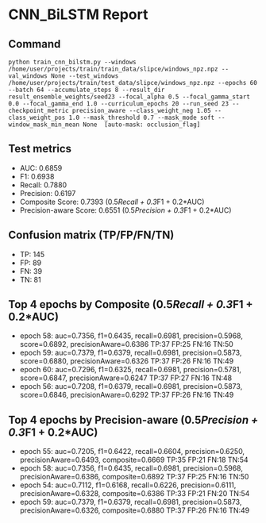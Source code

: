 # CNN_BiLSTM Report

## Command
```
python train_cnn_bilstm.py --windows /home/user/projects/train/train_data/slipce/windows_npz.npz --val_windows None --test_windows /home/user/projects/train/test_data/slipce/windows_npz.npz --epochs 60 --batch 64 --accumulate_steps 8 --result_dir result_ensemble_weights/seed23 --focal_alpha 0.5 --focal_gamma_start 0.0 --focal_gamma_end 1.0 --curriculum_epochs 20 --run_seed 23 --checkpoint_metric precision_aware --class_weight_neg 1.05 --class_weight_pos 1.0 --mask_threshold 0.7 --mask_mode soft --window_mask_min_mean None  [auto-mask: occlusion_flag]
```

## Test metrics
- AUC: 0.6859
- F1: 0.6938
- Recall: 0.7880
- Precision: 0.6197
- Composite Score: 0.7393 (0.5*Recall + 0.3*F1 + 0.2*AUC)
- Precision-aware Score: 0.6551 (0.5*Precision + 0.3*F1 + 0.2*AUC)
## Confusion matrix (TP/FP/FN/TN)
- TP: 145
- FP: 89
- FN: 39
- TN: 81

## Top 4 epochs by Composite (0.5*Recall + 0.3*F1 + 0.2*AUC)
- epoch 58: auc=0.7356, f1=0.6435, recall=0.6981, precision=0.5968, score=0.6892, precisionAware=0.6386  TP:37 FP:25 FN:16 TN:50
- epoch 59: auc=0.7379, f1=0.6379, recall=0.6981, precision=0.5873, score=0.6880, precisionAware=0.6326  TP:37 FP:26 FN:16 TN:49
- epoch 60: auc=0.7296, f1=0.6325, recall=0.6981, precision=0.5781, score=0.6847, precisionAware=0.6247  TP:37 FP:27 FN:16 TN:48
- epoch 56: auc=0.7208, f1=0.6379, recall=0.6981, precision=0.5873, score=0.6846, precisionAware=0.6292  TP:37 FP:26 FN:16 TN:49

## Top 4 epochs by Precision-aware (0.5*Precision + 0.3*F1 + 0.2*AUC)
- epoch 55: auc=0.7205, f1=0.6422, recall=0.6604, precision=0.6250, precisionAware=0.6493, composite=0.6669  TP:35 FP:21 FN:18 TN:54
- epoch 58: auc=0.7356, f1=0.6435, recall=0.6981, precision=0.5968, precisionAware=0.6386, composite=0.6892  TP:37 FP:25 FN:16 TN:50
- epoch 54: auc=0.7112, f1=0.6168, recall=0.6226, precision=0.6111, precisionAware=0.6328, composite=0.6386  TP:33 FP:21 FN:20 TN:54
- epoch 59: auc=0.7379, f1=0.6379, recall=0.6981, precision=0.5873, precisionAware=0.6326, composite=0.6880  TP:37 FP:26 FN:16 TN:49
